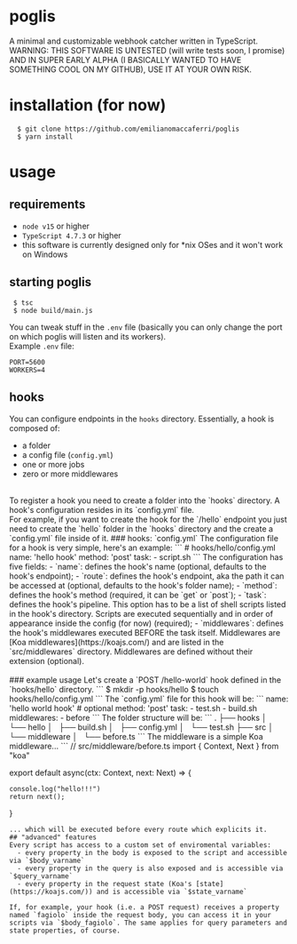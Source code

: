 # poglis
A minimal and customizable webhook catcher written in TypeScript.
<br>
WARNING: THIS SOFTWARE IS UNTESTED (will write tests soon, I promise) AND IN SUPER EARLY ALPHA (I BASICALLY WANTED TO HAVE SOMETHING COOL ON MY GITHUB), USE IT AT YOUR OWN RISK.

# installation (for now)
```
  $ git clone https://github.com/emilianomaccaferri/poglis
  $ yarn install
```
# usage
## requirements
  - `node v15` or higher
  - `TypeScript 4.7.3` or higher
  - this software is currently designed only for *nix OSes and it won't work on Windows 
## starting poglis
```
 $ tsc
 $ node build/main.js
```

You can tweak stuff in the `.env` file (basically you can only change the port on which poglis will listen and its workers).<br>
Example `.env` file:
```
PORT=5600
WORKERS=4
```
## hooks
You can configure endpoints in the `hooks` directory. Essentially, a hook is composed of:
  - a folder
  - a config file (`config.yml`)
  - one or more jobs
  - zero or more middlewares
<br>
To register a hook you need to create a folder into the `hooks` directory. A hook's configuration resides in its `config.yml` file.<br>
For example, if you want to create the hook for the `/hello` endpoint you just need to create the `hello` folder in the `hooks` directory and the create a `config.yml` file inside of it.
### hooks: `config.yml`
The configuration file for a hook is very simple, here's an example:
```
# hooks/hello/config.yml
name: 'hello hook'
method: 'post'
task: 
  - script.sh
```
The configuration has five fields:
  - `name`: defines the hook's name (optional, defaults to the hook's endpoint);
  - `route`: defines the hook's endpoint, aka the path it can be accessed at (optional, defaults to the hook's folder name);
  - `method`: defines the hook's method (required, it can be `get` or `post`);
  - `task`: defines the hook's pipeline. This option has to be a list of shell scripts listed in the hook's directory. Scripts are executed sequentially and in order of appearance inside the config (for now) (required);
  - `middlewares`: defines the hook's middlewares executed BEFORE the task itself. Middlewares are [Koa middlewares](https://koajs.com/) and are listed in the `src/middlewares` directory. Middlewares are defined without their extension (optional).<br><br>
### example usage
Let's create a `POST /hello-world` hook defined in the `hooks/hello` directory.
```
$ mkdir -p hooks/hello
$ touch hooks/hello/config.yml
```
The `config.yml` file for this hook will be:
```
name: 'hello world hook' # optional
method: 'post'
task:
  - test.sh
  - build.sh
 middlewares:
  - before
```
The folder structure will be:
```
.
├── hooks
│   └── hello
│       ├── build.sh
│       ├── config.yml
│       └── test.sh
├── src
│   └── middleware
│       └── before.ts
```
The middleware is a simple Koa middleware...
```
// src/middleware/before.ts
import { Context, Next } from "koa"

export default async(ctx: Context, next: Next) => {

    console.log("hello!!!")
    return next();

}
```
... which will be executed before every route which explicits it.
## "advanced" features
Every script has access to a custom set of enviromental variables:
  - every property in the body is exposed to the script and accessible via `$body_varname`
  - every property in the query is also exposed and is accessible via `$query_varname`
  - every property in the request state (Koa's [state](https://koajs.com/)) and is accessible via `$state_varname`
  
If, for example, your hook (i.e. a POST request) receives a property named `fagiolo` inside the request body, you can access it in your scripts via `$body_fagiolo`. The same applies for query parameters and state properties, of course.
